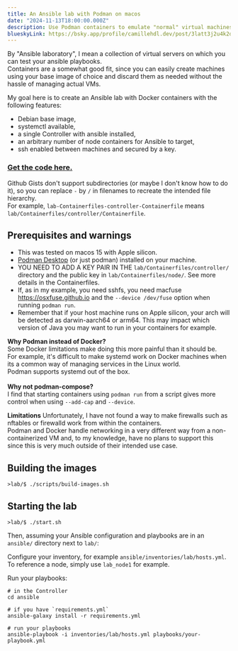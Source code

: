 ```yaml
---
title: An Ansible lab with Podman on macos
date: "2024-11-13T18:00:00.000Z"
description: Use Podman containers to emulate "normal" virtual machines to try out Ansible playbooks
blueskyLink: https://bsky.app/profile/camillehdl.dev/post/3latt3j2u4k2d
---
```


By "Ansible laboratory", I mean a collection of virtual servers on which you can test your ansible playbooks.  
Containers are a somewhat good fit, since you can easily create machines using your base image of choice and discard them as needed without the hassle of managing actual VMs.  

My goal here is to create an Ansible lab with Docker containers with the following features:

- Debian base image,
- systemctl available,
- a single Controller with ansible installed,
- an arbitrary number of node containers for Ansible to target,
- ssh enabled between machines and secured by a key.

<h3><a href="https://gist.github.com/camille-hdl/48844e9cfb8223793b1d1a6cf9254ee1" target="_blank" rel="noreferrer noopener">Get the code here.</a></h3>

<aside class="my-comment">
<p>
Github Gists don't support subdirectories (or maybe I don't know how to do it), so you can replace <code>-</code> by <code>/</code> in filenames to recreate the intended file hierarchy.  <br />
For example, <code>lab-Containerfiles-controller-Containerfile</code> means <code>lab/Containerfiles/controller/Containerfile</code>.
</p>
</aside>

## Prerequisites and warnings

- This was tested on macos 15 with Apple silicon.
- [Podman Desktop](https://podman-desktop.io) (or just podman) installed on your machine.
- YOU NEED TO ADD A KEY PAIR IN THE `lab/Containerfiles/controller/` directory and the public key in `lab/Containerfiles/node/`. See more details in the Containerfiles.
- If, as in my example, you need sshfs, you need macfuse https://osxfuse.github.io and the `--device /dev/fuse` option when running `podman run`.
- Remember that if your host machine runs on Apple silicon, your arch will be detected as darwin-aarch64 or arm64. This may impact which version of Java you may want to run in your containers for example.

<aside class="my-comment">
    <p>
        <strong>Why Podman instead of Docker?</strong><br />
        Some Docker limitations make doing this more painful than it should be.<br />
        For example, it's difficult to make systemd work on Docker machines when its a common way of managing services in the Linux world.<br />
        Podman supports systemd out of the box.
        <br />
        <br />
        <strong>Why not podman-compose?</strong><br />
        I find that starting containers using <code>podman run</code> from a script gives more control when using <code>--add-cap</code> and <code>--device</code>.
    </p>
</aside>


<section class="warning">
<p>
<strong>Limitations</strong>
Unfortunately, I have not found a way to make firewalls such as nftables or firewalld work from within the containers.  <br />
Podman and Docker handle networking in a very different way from a non-containerized VM and, to my knowledge, have no plans to support this since this is very much outside of their intended use case.
</p>
</section>

## Building the images

```
>lab/$ ./scripts/build-images.sh
```

## Starting the lab

```
>lab/$ ./start.sh
```

Then, assuming your Ansible configuration and playbooks are in an `ansible/` directory next to `lab/`:

Configure your inventory, for example `ansible/inventories/lab/hosts.yml`. To reference a node, simply use `lab_node1` for example.

Run your playbooks:  
```shell
# in the Controller
cd ansible

# if you have `requirements.yml`
ansible-galaxy install -r requirements.yml

# run your playbooks
ansible-playbook -i inventories/lab/hosts.yml playbooks/your-playbook.yml
```
